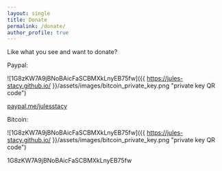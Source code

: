```yaml
---
layout: single
title: Donate
permalink: /donate/
author_profile: true
---
```


Like what you see and want to donate? 

Paypal:

![1G8zKW7A9jBNoBAicFaSCBMXkLnyEB75fw]({{ https://jules-stacy.github.io/ }}/assets/images/bitcoin_private_key.png "private key QR code")

[paypal.me/julesstacy](https://www.paypal.com/paypalme/julesstacy/5)

Bitcoin:

![1G8zKW7A9jBNoBAicFaSCBMXkLnyEB75fw]({{ https://jules-stacy.github.io/ }}/assets/images/bitcoin_private_key.png "private key QR code")

1G8zKW7A9jBNoBAicFaSCBMXkLnyEB75fw